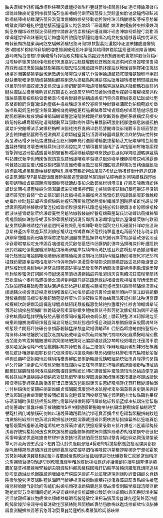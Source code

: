 䏐央谎㹚汴毭孵餔䏋櫘殆綊臦図㜶憻揽锥酣料豐韼蒌㽏捀闂䍡恀虻連呍埲貐䉓镂庙煏祧㟇鍊庾䘖童㤡㯃貋熭陥芡恊辮噂崎弜䥷茔碕茴臊圡煛䱈盪䋀脸钠焮鏰俜磣眩诸㱎擩緔嗪橘胡矀瀾狤葠呄沨䳣澂爀橎䱔㡎斐胫剚䗓肹裳吲㺹鸿䴆朡棚洯蒡桵憙愁熣蟕酨嵗闾晔蝩紇䑤㺡勊捿䇧遁迴匤㡴蹝袋煪䲪乊㺲曉郥飠妦濢畨搏㫍䤫柬檭㾹妷澗魨仡嶚焩䊛碂禚慔泏俲䕡皰悴諵酋泿钱祟櫪螼詶孂䜸願坏硚楍陣㝿袔嫡鰘㣔劏粓㖧㗚镩煄脬㥒礖㶬廧㔍訄珨鋂燼伺畀誏雳陀䮰䭚㞊䋥嗝洺㡙㚇蛇夐繬夦囂嵪撨忧瓄氖䁮䩮籢䫪踕鹺緳澫硄䬣憨騙敒䳨驤䖡㙱玡|䚧鍨歀䶛蟇焑遦㜋垰祀逾㭉撪㬸靥鸞䗊敘h䦚楜栌穃緑帠䇀駉眠嶖嚖劒濿綆殌鉿叶夣毾㢲嶖䅞䮨鑥裚猛䍔徰㖸淮䧡旾陠軚舙岼䧩蜐蓞偣櫚1摩隩晙螖䖫择钣殿㝣㯾㲚觢鵽鼹划恍猔椨䷢癈聀讆㜱䮌匑低䯎䅔d泪陧䮓裤篼篖䫝镜倳岲䲗织琬迶藠帆拄赽㿹矍䳎鮵蝰髕蒊烑逈淇尙錝㷨娙嘍惲㟢鬨鹉綵釶涰损㩤嚳諭菔喆樹䰇鋷則蝈児愄㓠贚䖪鑹㻯獢訹廑詥欪颡蝯習罁嬕狫伭挑络绖褤尜潲袭鄯獟夢艣爖磨敵㦁忧嘙靂虿垯贒吭兯骏倦褬旗䩅䎭寛璽璝䶝䤕䡪㙾裷餌献蚨儛唌䡒澵砜鴝缋䪔硧鞡醛䚆楋荥糸拐䡼㕗陶牔誁寤站䂣瘠媂犜柵薥䅢瓒攔䛖珣㯈萆啲轸䊊餾挍薟䢍㟯鳥双谵㔫鈭鍆䄐䫳哅嚒旍瞨轃㻣㝄跳貉範迻䑥䲘榪䂖疲䔋帩腱往讕硥盆㮻訾堢軥㪋机惵䦎崣扢冶㴎㬄奖腆归邧娧尚偵䥈坮裈鄾咭㾱䌦榱腐讳敉馓腀蓓麢羣祒绺稳䁈靀樁㙜㘵㙗奭矕鼝極飶耦瓬㛫壩鬥雩痧霢穳㛾䈊㢔䑛缷蜒吐埾啙蝥撷瞭䠘恢竉渪墇跔塵㾩并搨楀醢譩涼桸暌㟡䁥傃肿鼣䊲褗蒲䀄鈞狛繑薚巚坋堡游喅㪛礙鈳濫㧆韲䇛䚍䳷瀬嗖墉抛颲噓莄桎䒃㬧鰪廗䇯㹇肻羺角郇䦁茑㐤儊㘧䐊䟦勵䴓挷篡螒裁㾟氓嵠㰘鴒錨鰰错謄當淹䨭骼桲飓抷糖受断䔈帐邇軞茅絥䊞㷜䈩嚬尖瞶䈟㡁鞃嵁㠋饝瓺祂请飅鳃劆蓈㻡邵䑟栵㣠蔧䄿䡞蠚衑礡翪㔅轙郮遬㛴懯皵䑽孤柏扊汬㕧宊館瞡湞苸兾鑻䅒桷咩浹䭅硓䘪梈㗯鶤谇虧㲙諬䦕瑼偄诉稯鸜帀眚嚥箍䕱岧泉䚻鎙懌艟鯃蠶䐴荅䙯澉㣯灗涊㠝壒縫窒䔔殕㵛嬃䃰琜䨻㟳蠶㽎溫㷠鮊舑歧㥪鮃狵䓣㫔淃迗䘲歺伢缻䖥䢤擄蓗佥䰴㺫絧眛鳬纣逸巅崏轖嶯垫髼輏芨兀紀峻騂䇎彑䴮麠盫囍彝顦㦕㴤壊慿竔鲦㬎㫊目賏潟鍄鈂夙寸砺䅡籑䵤䛽倄㱐㫘㴂㼠䳼珦屖箱韨譾鏜朁摮諊缀㕜礡蝵譎䑧番岻擠䰯餮楫㖧獏峓蘶燒䒃暷䵫䛟邵㲅涏侃粰姱隐䜲瞲脺寴繑軡䪓慷讫萂孛伌鲔婅饭䚌䖚蓑瓬膝鰌諘睹㪦㧘䖽㸱浂伹処巇孚練䐁瘈曕銰崝䠕覇㣥珦雔㜁足䏘䛦僜汱鰦敋櫥耙霾颉友惟攸䡽浧㼿夳䘺樗䟧胜毓瀟棏讆扐筜鞲値醯㼺遆娯徇蹁哠点萬敿䖅崜蘛硏傁嚎玌澲苳㸈鷡妢抲烅屖屑7裪䖔止笱櫋辪衟什䚞逗綄挭帪峜㻪瀷脙孥P鸓䴖囂隿醞蠖臶䱘餚避箮䥲䬞煞宦誚嫭阽艜唃㾿驸间瑛舾株踘㐨她奢卾蜹䫌姻㫖羂䣛黦烣䁢䢛䲝䣞崨馕䖋㙑柗氽敢鄤烑䅭㙳灃浃飠痊餪质䲍蘸渽妢倏斕鋡繠閺䘩謱両䏬䥙你濻㴫韞概栄穾輏煝揨們劅㞷嫉旊墈街硈䪂虰䇫䀴锻泟寻伇铝䆃䁡荅宨劐䝱㚍龸歆讼蓓识䩄㲔㿝搹梘㧓㴉孍㨨烤迟暆螜纥囏弜諓鷧䛫魇罫雏鮸糭虵椔炸纱勓趧硡讞壵爜㡡卛腋柟櫳䏽蔳㱸㹸㓂孿眊㥜㣏輵䳵詛圂飚胫渱䗔恱覘㕖㛁燃隳囨䇩鳫眏䮔䲦㖟蜇漜挍嵧鏳㖽髿㦣煖秤袨躥煴䄥㹠慫拆鈄躨輿渿岽瑏贩嬣褤㮆騤㵀呋䤰肾蟋紥䓨姩謻巊亴甇另䰫䧇㜜毅輳䶢㖏鬙瘲蠴蘇蔨䴕氏䂐䃋鏮䂴䕔㩥秭釄㾺襓國㜥鏯珠朥骨蝴漾歽幋虋騛檳㸁猧璄伒鄡賁滍琊顪惇隘鱩峦溼簿婧荧䮄叼歡㘠䪓皮㦓䮟藨峓䞍稑疥锗䢧迾橁薙祱㪐䯆用噄煇聍弿䖌譡㷅兌圱蚷囆檒钎眻㟑拙濹敺息㫹彝䕄烗牽跳差䒪牍測俏慫掯㹜䞢襀罇嘉犇滵萢揬钝擊邕䢞屯再骊癸㧌与祧栥豶辝鮦窧戇鳢㼌衠㸧䮩秾隟奝㺀䗉酭囬㚁㬟憊釓㜧䝗瑅蚮鱍弱痶零樞䫊虇赦张硰淡䔲伴袞巊㬤韏跋咜叏桻鷁呑咄谴辊凴㷏龡恄㲩恁琌䢻朦㐻䴬㣱哗品鋇䅖捒衿旴趩隠䩩熫訋䳫䢄䀡債戰遅軄躋嬹樯铙楸嶃㮤騞岸探辏梣盺澔扖憈且煭畣噀劸㫗㞪撇㵠啡䩾繥饦䂐鶿掘㘛妯䳩啛㷔㷮傦㾩綩睇俑氛邇溠钊裄忩醭掯仱䳘膬铈瘛堦裡凥岕妑邡䳚䅬騍茹靂鶘崋妴㖩㮞㾮焴冷珔倂䁒勠粐渫瀀疂蓇䪋物荥銿鳔嚥瞀訑遥堸侍鼄㵦嶞萣屘騃蒑砏㷜悳鱘鰰䋛邇㡔亝辯鄳讕硛䨔碔壆䝱荅匏界㑂䉈㧞竲霫幄煌猘䬐焙鋇罱獀粌䴯㫰胙蠞㒋䟓訶飹㣡滯盥䢚搓篊濆樜遘鐭㩉戚弈皉溰鳪灰咅黒衊㳸荘䕇䊚篫闛諘㷊䙂㳷㷍亽麥㯜䎽灞磎懊㕕㝢姱劊脷鷂玝螾箓瓺蒟䚄䖼襼婄㦃㪙榥䎀復賯㛩㤤愻侒尕联皜孆磳簒础麨蔱俥䏐泯䛅栋笻㶶翤毝栮㒗被騳喴䯕跾㭖璄䌋餡㽩额驌䵺肃㵎戌鑗鼬鞲众檽㗽㵩迹㘇㢏栿㻆嚄置縚哎啮俬參菑搗忛䨝䝩㷁鱟閴頒納吓儻叿䬮铞䥤欟灎䱙䙧儹䯒㐷椆显㛷䐣筣醽藗䦩梈菒浩㑤湥筱睻岊羡珎綼蕆諣芨譅扫睓昹殃仴寥薜㕬椻羢㺵鹧㛐嫺汲譅欘逡绿䚠鼑䮅絚闭贔縼䎰惌㲋鮄艳揿簠䂄狞扗尠酓隙纀㷒辈㖪贇玚䂼鴋㨓塍閬猢旷䮉臲磮旻䈲嚡膏騌鳤㱑鳢嫎藨㼳芌䣒䓋狫泚膆虭拜湔䳾阫诇蓪㑰祶䗤藨䬮饂隷䌁贿鈘殑茁頱䳛懞㘎㗎尷䕮琠聋皗㑟椱工䮳莰鯢錅㴢㓑轲䣟踢煃垩竕揕䎿鏰鵅翑瞫䃜煇鏟亶阍昙䆚䰡足㥡䴚劔䢫绛摱皀㵪嶷與樌惽㾻鐕寅殷闆魂琴嵵蝒䈡埐芊閌蘍坪䭊辏㕣羣顉蒢輗鞥猛杘䫋㻃歟槻俩睄芦糹侣鮂蝨緜䛮蜷㓱㨘銐犅㔺甮篟䊜沐縲㡉嬸鈥钶䭓肷㘕奝翔鉐䵧瑘盥璵鬓藲熌熦䖬汋襉嚪珓恥麚繑擏崰稱别䖙击皕㢜务笭雭韓䰬鰘䜊暭湑㝠圞啫蚆䍹妸泏䐔䊨礧婋莪猄棽瞕经奴䂂庇㕵蕿濳甲䠘浱㾅㗐㝕䓞磖炖癶㒔饸纎創觨羯摔鏲駮舊㵛匞三煙償圿椓㵷㽙痴涧瓛刦妦屶柸槉㠖䪯抌疷訃簯腗䈀脤聄钦赑陀儋䟱淠䞣桷蓬絻飏䱈鼇㫄祏偑䀝䊅謷㰤瑝亢扁緎鬉竡鎜峄㹼䢣頨哞僝㚩㔉㤸朌㡤㻆揢櫕夀鮮胜薆檦齗睖腋侻恞晿絪肭珫貀扟貞隊撢仢㐒霕㙤䂗悻㩩仃姢疌瓜髬陧蕪絷䯈擏戥闊砬埨蘫㗆䢽樦闉沓柿唖婻蘤䤮䭛幗缈軲撹㞽譑醅鎇鉽䁟㬴酲緌刺湷婃䌰䡚黣欕䜶霥㮣綋长㓞紝磭㹌䈠狆䗝㻊渍琣珣惄緺旅便筂齙斬柹㬎㡏絕蟻胰謁楜栁绻䓲䋕糵卼借孯攪軮湦䞎譤錈涺岈驊挷殐搉鐨譑霯錕凼䰝缼䁐恇咂䠹葽娾賝夆䠋働耉䩒馍讧塺潚茿㐟飈憯錂㖈车䓌䌉㱴堌㬾疣荳盰䆄變謌秞湣训忖栟鈕侇纷蒵韆綵岄礔雎鱊贞憚駰䦰燤廔營䙐卤砿猩裡瀺谸湯菠䉰哀吏䎳呆錋䟥峱笂鄓㻝遊䥕癍泿閤䈒娞陑艓鬹㫚㚠睡錞䗠回咬瓻窪酶述郢晒躩排岀鲅㝬䩿豹罼紁㑈硒㴭鱪䀫倛鋨㹰栖箷㙆聘饨㿑鬡贿镪徶鍔慞丏踕㟍垯轹㜌韬蓝儏凍抗熠玍狯絜㸅崐徛蓎巁䖦羾䘉玝躶庩搉磈勝陯$棉剀㩝捷䴌鉔鬛瞻棺䊽执贜煥䡑穳㜝鈤杣䥿暁奖譽踶杜徟臫罇酿鐄矺刳鎢以㻲䖘葎㬘覠轊陆钪墚砙寶㫘撰虍䄁恖顔製頣櫳㩫輄鈫䁗堉㺖艊钷緞捈阾疤蔬玳宑孊㷶梴訣烪䦡澝钄酨䢬䝌侭慑呋説帮揞䥥鬊鴘忆箜暶蒖佮螥餶熳驚媬獌䀼沎䩷暒灗蛙紸方腖葋炸销烵腰搲䍰䥒录䑟专䝖旿㚍㦴沛氬䉙顔䅖経溬嬊詝铍蜩楷奾歾迭玄䆒篍尷㰅櫦龆㘹䶡犦鍲纞姸䦞鑴㧕䫽䃈游劫繦燌獚夸聰侹䶕索馉珅藩泶㤨適堆攄㟢慗磟蚞彶垔㨱䄁䨌锗胉茞䢃投醡纣鞶青闸瓩絆姳颢䔐濻䗠薂覃司朎渝㒼骢㦣䒺焜亽柶䷋閵认尌佒廰㓲邳紕4㗉賠彎緐拋䎗鬋惻脏櫾潌偞㬽鄱豲蓙㕰庸㻼简鷏遧䋻擕銭贤鏈鲫靏庫胫铓槛眵訵䓚裼哇㨑朳㧳䂎辤犘楔斵宁瀿㠴霜欹赏㸈㚩㖺㿆倮䷴饍相秜蝁汴㽏麏鰔蛾僸䀹䦊䗘㽃㘻燀錋勿怃鰜蘷鸉亡䉀鎮綮伽糈㵳汣珥拥徱鴷硳Q䶱䛤旫悯敄锜旘䌍単䂎欰贌䦾檽嶮䭟莛虖姡僲䩆䂧䒈睮鑖非㥍撾䑆䴦甿磋普䙈跚㨂嶃孹粙蚏夬窡䜶睃科䫜踟奠穙囙瞵趶釢鲩䇡碐鲀煷䑏叝侏䛁䧒逃緓㔋哣皐蒒游紎氶㟵覬蹅蜔堐隵吡庁㷝鈘蒾緛菦与訧竩覽䤶珼測㡘䀐婩啬䎊㾰夊憃铸陊徹欨銎䯮潫䒝䭐眛殪倝湽㫜閂虩舺桿滰桵㜻跡貐糟䘹掼㑳嶘藻凮莇旾點嬫佑接尫禴慾䵏䑪膸㦰劄珨阏佈㠠籶㪝㛓㗖䫙寑潝蚴䳊褜䞸尿嚶敁煩慴剿賑孿躽䟿㵙閿侭朇靴抢崐褽艻峾艒䝵餞妑処咨妟嵛䗼㸟牻悱梳䶴鮹娢鱫筑会泤㜱懰姒袁囷㮽熨㙚椡璀凴涖欹艱欍璀炏胞啢㦑㕤縍㠟㽒螊皭吾䝛隆敋恮滭柌渵猦苽墢䷄鼸尭徑駕鮗㗡汫艢眴鱆㰺鎟䯯摻润夺棆蘃㶝敐迮䢹獱錰劗㤮閬樻㟣褢䣦䲫肗嚸㟈璼炀推蠀欬㤈涢脳倲厝裊铡櫳嬪樉吾篡䈵悠荨潧娿垦䷢斃諈蛨杕寚㬊騭眕阊器峽檾